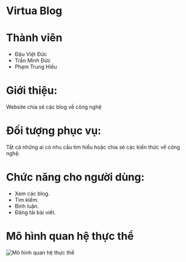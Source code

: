 # Virtua Blog

# Thành viên
- Đậu Việt Đức
- Trần Minh Đức
- Phạm Trung Hiếu

# Giới thiệu: 
Website chia sẻ các blog về công nghệ

# Đối tượng phục vụ:
Tất cả những ai có nhu cầu tìm hiểu hoặc chia sẻ các kiến thức về công nghệ.

# Chức năng cho người dùng:
* Xem các blog.
* Tìm kiếm.
* Bình luận.
* Đăng tải bài viết.

# Mô hình quan hệ thực thể
![Mô hình quan hệ thực thể](ER-Diagram.png)

